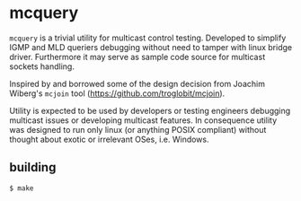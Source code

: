 # mcquery

`mcquery` is a trivial utility for multicast control testing.
Developed to simplify IGMP and MLD queriers debugging without
need to tamper with linux bridge driver. Furthermore it may
serve as sample code source for multicast sockets handling.

Inspired by and borrowed some of the design decision from
Joachim Wiberg's `mcjoin` tool (https://github.com/troglobit/mcjoin).

Utility is expected to be used by developers or testing engineers
debugging multicast issues or developing multicast features. In
consequence utility was designed to run only linux (or anything
POSIX compliant) without thought about exotic or irrelevant OSes,
i.e. Windows.

## building

```
$ make
```

